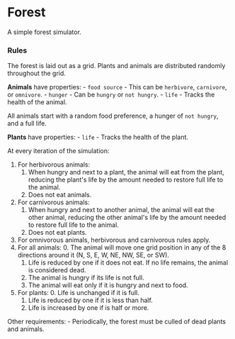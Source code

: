 # Forest
A simple forest simulator.

### Rules
The forest is laid out as a grid.  Plants and animals are distributed randomly throughout the grid.

**Animals** have properties: 
    - `food source` - This can be `herbivore`, `carnivore`, or `omnivore`.
    - `hunger` - Can be `hungry` or `not hungry`.
    - `life` - Tracks the health of the animal.

All animals start with a random food preference, a hunger of `not hungry`, and a full life.

**Plants** have properties: 
    - `life` - Tracks the health of the plant.

At every iteration of the simulation:

1. For herbivorous animals:
    1. When hungry and next to a plant, the animal will eat from the plant, reducing the plant's life by the amount needed to restore full life to the animal.
    2. Does not eat animals.
2. For carnivorous animals:
    1. When hungry and next to another animal, the animal will eat the other animal, reducing the other animal's life by the amount needed to restore full life to the animal.
    2. Does not eat plants.
3. For omnivorous animals, herbivorous and carnivorous rules apply.
4. For all animals:
    0. The animal will move one grid position in any of the 8 directions around it (N, S, E, W, NE, NW, SE, or SW).
    1. Life is reduced by one if it does not eat.  If no life remains, the animal is considered dead.
    2. The animal is hungry if its life is not full.
    3. The animal will eat only if it is hungry and next to food.
5. For plants:
    0. Life is unchanged if it is full.
    1. Life is reduced by one if it is less than half.
    2. Life is increased by one if is half or more.

Other requirements:
    - Periodically, the forest must be culled of dead plants and animals.
